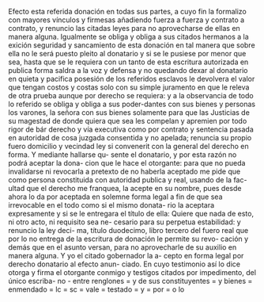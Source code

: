 Efecto esta referida donación en todas sus partes, a cuyo fin la formalizo con mayores vínculos y firmesas añadiendo fuerza a fuerza y contrato a contrato, y renuncio las citadas leyes para no aprovecharse de ellas en manera alguna. Igualmente se obliga y obliga a sus citados hermanos a la exición seguridad y sancamiento de esta donación en tal manera que sobre ella no le será puesto pleito al donatario y si se le pusiese por menor que sea, hasta que se le requiera con un tanto de esta escritura autorizada en publica forma saldra a la voz y defensa y no quedando dexar al donatario en quieta y pacifica posesión de los referidos esclavos le devolvera el valor que tengan costos y costas solo con su simple juramento en que le releva de otra prueba aunque por derecho se requiera: y a la observancia de todo lo referido se obliga y obliga a sus poder-dantes con sus bienes y personas los varones, la señora con sus bienes solamente para que las Justicias de su magestad de donde quiera que sea les compelan y apremien por todo rigor de bár derecho y vía executiva como por contrato y sentencia pasada en autoridad de cosa juzgada consentida y no apelada; renuncia su propio fuero domicilio y vecindad ley si convenerit con la general del derecho en forma. Y mediante hallarse qu- sente el donatario, y por esta razón no podrá aceptar la dona- cion que le hace el otorgante: para que no pueda invalidarse ni revocarla a pretexto de no haberla aceptado me pide que como persona constituida con autoridad publica y real, usando de la fac- ultad que el derecho me franquea, la acepte en su nombre, pues desde ahora lo da por aceptada en solemne forma legal a fin de que sea irrevocable en el todo como si el mismo donata- rio la aceptara expresamente y si se le entregara el título de ella: Quiere que nada de esto, ni otro acto, ni requisito sea ne- cesario para su perpetua estabilidad: y renuncio la ley deci- ma, título duodecimo, libro tercero del fuero real que por lo no entrega de la escritura de donación le permite su revo- cación y demás que en el asunto versan, para no aprovecharle de su auxilio en manera alguna. Y yo el citado gobernador la a- cepto en forma legal por derecho donatario al efecto anun- ciado. En cuyo testimonio así lo dice otorga y firma el otorgante conmigo y testigos citados por impedimento, del único escriba- no - entre renglones = y de sus constituyentes = y bienes = enmendado = lc = sc = vale = testado = y = por = o lo